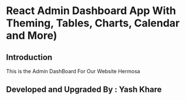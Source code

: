 # React Admin Dashboard App With Theming, Tables, Charts, Calendar and More)

## Introduction

This is the Admin DashBoard For Our Website Hermosa

## Developed and Upgraded By : Yash Khare
